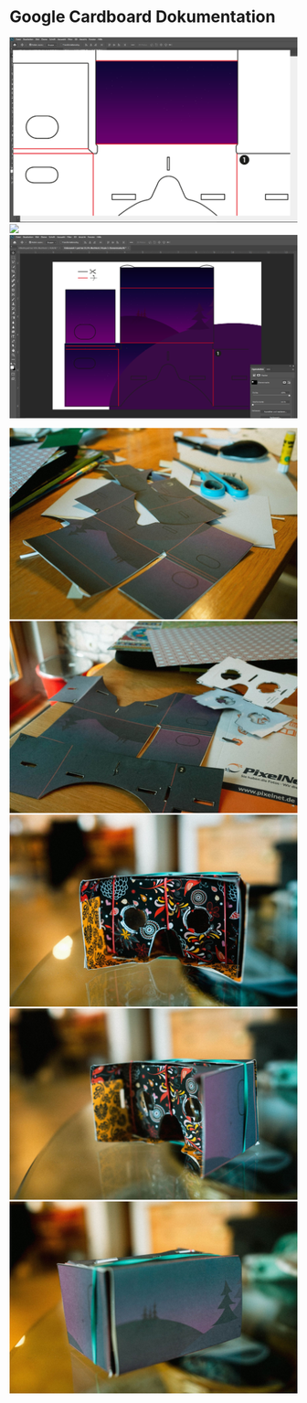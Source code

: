 # Google Cardboard Dokumentation

![](screenshot.PNG)
![](screenshot1.PNG)
![](screenshot2.PNG)

![](_FLG6530.jpg)
![](_FLG6532.jpg)
![](_FLG6534.jpg)
![](_FLG6535.jpg)
![](_FLG6537.jpg)



